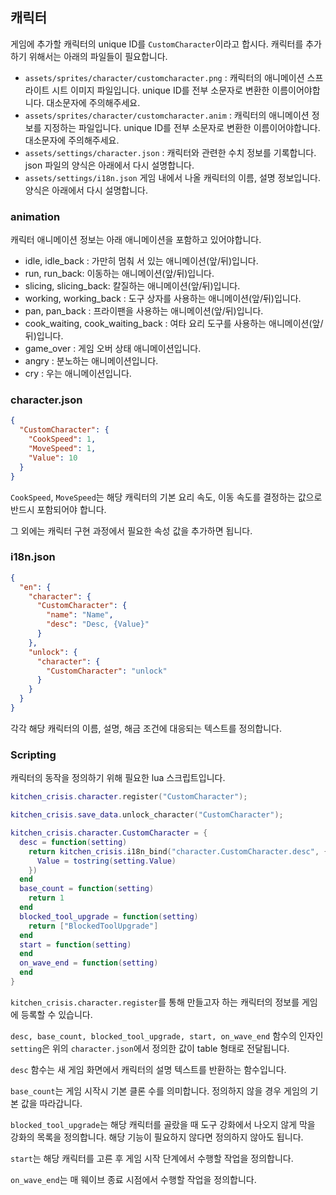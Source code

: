 ## 캐릭터

게임에 추가할 캐릭터의 unique ID를 `CustomCharacter`이라고 합시다. 캐릭터를 추가하기 위해서는 아래의 파일들이 필요합니다.

- `assets/sprites/character/customcharacter.png` :  캐릭터의 애니메이션 스프라이트 시트 이미지 파일입니다. unique ID를 전부 소문자로 변환한 이름이어야합니다. 대소문자에 주의해주세요.
- `assets/sprites/character/customcharacter.anim` : 캐릭터의 애니메이션 정보를 지정하는 파일입니다. unique ID를 전부 소문자로 변환한 이름이어야합니다. 대소문자에 주의해주세요.
- `assets/settings/character.json` : 캐릭터와 관련한 수치 정보를 기록합니다. json 파일의 양식은 아래에서 다시 설명합니다.
- `assets/settings/i18n.json` 게임 내에서 나올 캐릭터의 이름, 설명 정보입니다. 양식은 아래에서 다시 설명합니다.

### animation

캐릭터 애니메이션 정보는 아래 애니메이션을 포함하고 있어야합니다.

- idle, idle_back : 가만히 멈춰 서 있는 애니메이션(앞/뒤)입니다.
- run, run_back: 이동하는 애니메이션(앞/뒤)입니다.
- slicing, slicing_back: 칼질하는 애니메이션(앞/뒤)입니다.
- working, working_back : 도구 상자를 사용하는 애니메이션(앞/뒤)입니다.
- pan, pan_back : 프라이팬을 사용하는 애니메이션(앞/뒤)입니다.
- cook_waiting, cook_waiting_back : 여타 요리 도구를 사용하는 애니메이션(앞/뒤)입니다.
- game_over : 게임 오버 상태 애니메이션입니다.
- angry : 분노하는 애니메이션입니다.
- cry : 우는 애니메이션입니다.

### character.json

```json
{
  "CustomCharacter": {
    "CookSpeed": 1,
    "MoveSpeed": 1,
    "Value": 10
  }
}
```

`CookSpeed`, `MoveSpeed`는 해당 캐릭터의 기본 요리 속도, 이동 속도를 결정하는 값으로 반드시 포함되어야 합니다.

그 외에는 캐릭터 구현 과정에서 필요한 속성 값을 추가하면 됩니다.

### i18n.json

```json
{
  "en": {
    "character": {
      "CustomCharacter": {
        "name": "Name",
        "desc": "Desc, {Value}"
      }
    },
    "unlock": {
      "character": {
        "CustomCharacter": "unlock"
      }
    }
  }
}
```

각각 해당 캐릭터의 이름, 설명, 해금 조건에 대응되는 텍스트를 정의합니다.

### Scripting

캐릭터의 동작을 정의하기 위해 필요한 lua 스크립트입니다.

```lua
kitchen_crisis.character.register("CustomCharacter");

kitchen_crisis.save_data.unlock_character("CustomCharacter");

kitchen_crisis.character.CustomCharacter = {
  desc = function(setting)
    return kitchen_crisis.i18n_bind("character.CustomCharacter.desc", {
      Value = tostring(setting.Value)
    })
  end
  base_count = function(setting)
    return 1
  end
  blocked_tool_upgrade = function(setting)
    return ["BlockedToolUpgrade"]
  end
  start = function(setting)
  end
  on_wave_end = function(setting)
  end
}

```

`kitchen_crisis.character.register`를 통해 만들고자 하는 캐릭터의 정보를 게임에 등록할 수 있습니다.

`desc, base_count, blocked_tool_upgrade, start, on_wave_end` 함수의 인자인 `setting`은 위의 `character.json`에서 정의한 값이 table 형태로 전달됩니다.

`desc` 함수는 새 게임 화면에서 캐릭터의 설명 텍스트를 반환하는 함수입니다.

`base_count`는 게임 시작시 기본 클론 수를 의미합니다. 정의하지 않을 경우 게임의 기본 값을 따라갑니다.

`blocked_tool_upgrade`는 해당 캐릭터를 골랐을 때 도구 강화에서 나오지 않게 막을 강화의 목록을 정의합니다. 해당 기능이 필요하지 않다면 정의하지 않아도 됩니다.

`start`는 해당 캐릭터를 고른 후 게임 시작 단계에서 수행할 작업을 정의합니다.

`on_wave_end`는 매 웨이브 종료 시점에서 수행할 작업을 정의합니다.
